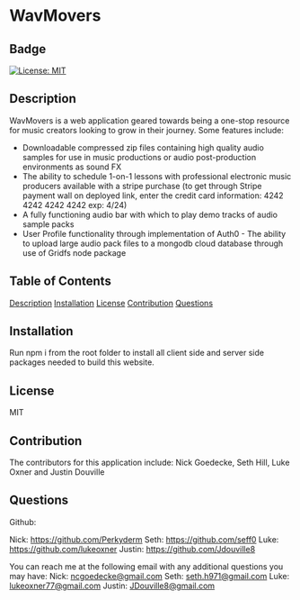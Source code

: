 # WavMovers

## Badge

[![License: MIT](https://img.shields.io/badge/License-MIT-yellow.svg)](https://opensource.org/licenses/MIT)

## Description

WavMovers is a web application geared towards being a one-stop resource for music creators looking to grow in their journey. Some features include:

- Downloadable compressed zip files containing high quality audio samples for use in music productions or audio post-production environments as sound FX
- The ability to schedule 1-on-1 lessons with professional electronic music producers available with a stripe purchase (to get through Stripe payment wall on deployed link, enter the credit card information: 4242 4242 4242 4242 exp: 4/24)
- A fully functioning audio bar with which to play demo tracks of audio sample packs
- User Profile functionality through implementation of Auth0 - The ability to upload large audio pack files to a mongodb cloud database through use of Gridfs node package

## Table of Contents

[Description](#Description)
[Installation](#Installation)
[License](#License)
[Contribution](#Contribution)
[Questions](#Questions)

## Installation

Run npm i from the root folder to install all client side and server side packages needed to build this website.

## License

MIT

## Contribution

The contributors for this application include: Nick Goedecke, Seth Hill, Luke Oxner and Justin Douville

## Questions

Github:

Nick: https://github.com/Perkyderm
Seth: https://github.com/seff0
Luke: https://github.com/lukeoxner
Justin: https://github.com/Jdouville8

You can reach me at the following email with any additional questions you may have:
Nick: ncgoedecke@gmail.com
Seth: seth.h971@gmail.com
Luke: lukeoxner77@gmail.com
Justin: JDouville8@gmail.com
